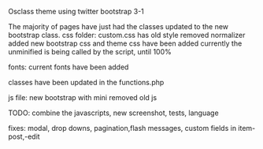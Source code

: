 
Osclass theme using twitter bootstrap 3-1

The majority of pages have just had the classes updated to the new bootstrap class. css folder: custom.css has old style removed normalizer added new bootstrap css and theme css have been added currently the unminified is being called by the script, until 100%

fonts: current fonts have been added

classes have been updated in the functions.php

js file: new bootstrap with mini removed old js

TODO: combine the javascripts, new screenshot, tests, language

fixes: modal, drop downs, pagination,flash messages, custom fields in item-post,-edit
